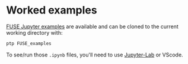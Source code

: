 # Worked examples

[FUSE Jupyter examples](https://github.com/ProjectTorreyPines/FUSE_examples) are available and can be cloned to the current working directory with:

```bash
ptp FUSE_examples
```

To see/run those `.ipynb` files, you'll need to use [Jupyter-Lab](https://jupyterlab.readthedocs.io/en/stable/getting_started/installation.html) or VScode.
